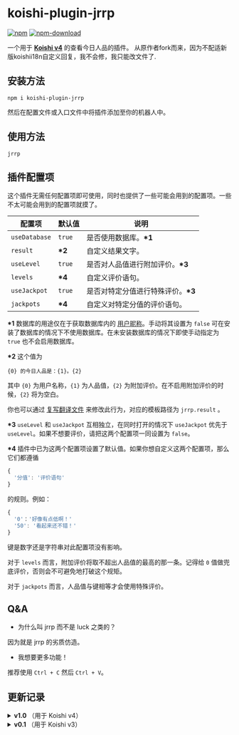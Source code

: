 # koishi-plugin-jrrp

[![npm](https://img.shields.io/npm/v/koishi-plugin-jrrp?style=flat-square)](https://www.npmjs.com/package/koishi-plugin-jrrp)
[![npm-download](https://img.shields.io/npm/dw/koishi-plugin-jrrp?style=flat-square)](https://www.npmjs.com/package/koishi-plugin-jrrp)

一个用于 **[Koishi v4](https://github.com/koishijs/koishi)** 的查看今日人品的插件。
从原作者fork而来，因为不配适新版koishii18n自定义回复，我不会修，我只能改文件了.

## 安装方法

```shell
npm i koishi-plugin-jrrp
```

然后在配置文件或入口文件中将插件添加至你的机器人中。

## 使用方法

```
jrrp
```

## 插件配置项

这个插件无需任何配置项即可使用，同时也提供了一些可能会用到的配置项。一些不太可能会用到的配置项就摸了。

| 配置项 | 默认值 | 说明 |
| - | - | - |
| `useDatabase` | `true` | 是否使用数据库。**\*1** |
| `result` | **\*2** | 自定义结果文字。 |
| `useLevel` | `true` | 是否对人品值进行附加评价。**\*3** |
| `levels` | **\*4** | 自定义评价语句。 |
| `useJackpot` | `true` | 是否对特定分值进行特殊评价。**\*3** |
| `jackpots` | **\*4** | 自定义对特定分值的评价语句。 |

**\*1** 数据库的用途仅在于获取数据库内的 [用户昵称](https://koishi.js.org/plugins/accessibility/callme.html)。手动将其设置为 `false` 可在安装了数据库的情况下不使用数据库。在未安装数据库的情况下即使手动指定为 `true` 也不会启用数据库。

**\*2** 这个值为
```
{0} 的今日人品是：{1}。{2}
```
其中 `{0}` 为用户名称，`{1}` 为人品值，`{2}` 为附加评价。在不启用附加评价的时候，`{2}` 将为空白。

你也可以通过 [复写翻译文件](https://koishi.js.org/guide/i18n/translation.html) 来修改此行为，对应的模板路径为 `jrrp.result` 。

**\*3** `useLevel` 和 `useJackpot` 互相独立，在同时打开的情况下 `useJackpot` 优先于 `useLevel`。如果不想要评价，请把这两个配置项一同设置为 `false`。

**\*4** 插件中已为这两个配置项设置了默认值。如果你想自定义这两个配置项，那么它们都遵循
```js
{
  '分值': '评价语句'
}
```
的规则。例如：
```js
{
  '0'：'好像有点低啊！'
  '50': '看起来还不错！'
}
```
键是数字还是字符串对此配置项没有影响。

对于 `levels` 而言，附加评价将取不超出人品值的最高的那一条。记得给 `0` 值做兜底评价，否则会不可避免地打破这个规矩。

对于 `jackpots` 而言，人品值与键相等才会使用特殊评价。

## Q&A

- 为什么叫 jrrp 而不是 luck 之类的？

因为就是 jrrp 的劣质仿造。

- 我想要更多功能！

推荐使用 `Ctrl + C` 然后 `Ctrl + V`。

## 更新记录

<details>
<summary><b>v1.0</b> （用于 Koishi v4）</summary>

### v1.1.1

- 在 `package.json` 中加入了 `koishi` 字段，现在应该可以在插件市场搜索到了。

### v1.1.0

- **[Breaking]** 重命名配置项 `levels` 为 `useLevel`， `levelDescriptions` 为 `levels`。因为大概没有人用配置项，所以就不升大版本号了。
- 新增配置项 `useJackpot` 和 `jackpots`，设置对特定人品值的评价变得更方便了。

之前可以用这样的方式设置对特定人品值的评价：
```js
// levels:
{
  '40': '又是平凡的一天。'
  '42': '感觉可以参透宇宙的真理。'
  '43': '又是平凡的一天。'
}
```
但是这么做比较废话，也不怎么好看。现在可以直接指定 `jackpots`：
```js
// levels:
{
  '40': '又是平凡的一天。'
}

// jackpots
{
  '42': '感觉可以参透宇宙的真理。'
}
```

- **[Breaking]** 相应地，关闭评价需要同时关闭 `useLevel` 和 `useJackpot` 两个项了。

### v1.0.0

- 对 v4 做了一个很简陋的适配。

</details>

<details>
<summary><b>v0.1</b> （用于 Koishi v3）</summary>

### v0.1.3

- 修复了一些关于配置项 Typings 的问题。

</details>
